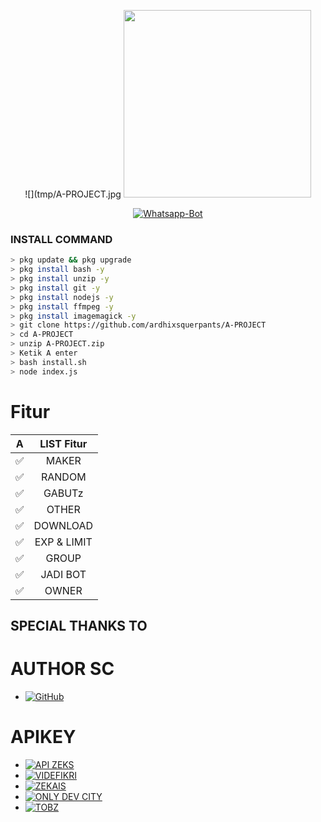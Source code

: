 <p align="center">
![](tmp/A-PROJECT.jpg
<img src="": "https://raw.githubusercontent.com/ardhixsquerpants/A-PROJECTv2/main/A-PROJECT.jpg" width="300" height="300"/>
</p>
<p align="center">
<a href="#"><img title="Whatsapp-Bot" src="https://img.shields.io/badge/Bot Termux A PROJECT-red?colorA=%23ff0000&colorB=%23017e40&style=for-the-badge"></a>
</p>

### INSTALL COMMAND

```bash
> pkg update && pkg upgrade
> pkg install bash -y
> pkg install unzip -y
> pkg install git -y
> pkg install nodejs -y
> pkg install ffmpeg -y
> pkg install imagemagick -y
> git clone https://github.com/ardhixsquerpants/A-PROJECT
> cd A-PROJECT
> unzip A-PROJECT.zip
> Ketik A enter
> bash install.sh
> node index.js
```
# Fitur

| A |               LIST Fitur           |
| :-----------: | :--------------------------------: |
|       ✅       | MAKER          |
|       ✅       | RANDOM                    |
|       ✅       | GABUTz             |
|       ✅       | OTHER   |
|       ✅       | DOWNLOAD |
|       ✅       | EXP & LIMIT |
|       ✅       | GROUP |
|       ✅       | JADI BOT |
|       ✅       | OWNER |

## SPECIAL THANKS TO

# AUTHOR SC
* <a href="https://github.com/Nurutomo/wabot-aq"><img alt="GitHub" src="https://img.shields.io/badge/NURUTOMO%20-%23121011.svg?&style=for-the-badge&logo=github&logoColor=white"/></a>

# APIKEY
* [![API ZEKS](https://img.shields.io/badge/ZEKS-3b5998?style=flat-square&logo=ardi&logoColor=white)](https://api.zeks.xyz)
* [![VIDEFIKRI](https://img.shields.io/badge/VIDEFIKRI-3b5998?style=flat-square&logo=ardi&logoColor=white)](https://videfikri.com)
* [![ZEKAIS](https://img.shields.io/badge/ZEKAIS-3b5998?style=flat-square&logo=ardi&logoColor=white)](https://zekais-api.herokuapp.com)
* [![ONLY DEV CITY](https://img.shields.io/badge/ONLYDEVCITY-3b5998?style=flat-square&logo=ardi&logoColor=white)](https://onlydevcity.herokuapp.com)
* [![TOBZ](https://img.shields.io/badge/TOBZ-3b5998?style=flat-square&logo=ardi&logoColor=white)](https://tobz-api.herokuapp.com)
